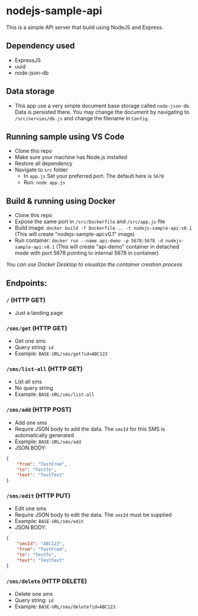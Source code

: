 # nodejs-sample-api

This is a simple API server that build using NodeJS and Express.

## Dependency used
- ExpressJS
- uuid
- node-json-db

## Data storage
- This app use a very simple document base storage called `node-json-db`. Data is persisted there. You may change the document by navigating to `/src/servies/db.js` and change the filename in `Config`.

## Running sample using VS Code
- Clone this repo
- Make sure your machine has Node.js installed
- Restore all dependency
- Navigate to `src` folder
  - In `app.js` Set your preferred port. The default here is `5678`
  - Run: `node app.js`

## Build & running using Docker
- Clone this repo
- Expose the same port in `/src/Dockerfile` and `/src/app.js` file
- Build image: `docker build -f Dockerfile .. -t nodejs-sample-api:v0.1` (This will create "nodejs-sample-api:v0.1" image)
- Run container: `docker run --name api-demo -p 5678:5678 -d nodejs-sample-api:v0.1` (This will create "api-demo" container in detached mode with port 5678 pointing to internal 5678 in container)

*You can use Docker Desktop to visualize the container creation process*

## Endpoints:
### `/` (HTTP GET)
- Just a landing page
### `/sms/get` (HTTP GET)
- Get one sms
- Query string: `id`
- Example: `BASE-URL/sms/get?id=ABC123`
### `/sms/list-all` (HTTP GET)
- List all sms
- No query string
- Example: `BASE-URL/sms/list-all`  
### `/sms/add` (HTTP POST)
 - Add one sms
 - Require JSON body to add the data. The `smsId` for this SMS is automatically generated
 - Example: `BASE-URL/sms/add`
 - JSON BODY:
```json
{
	"from": "TestFrom",
	"to": "TestTo",
	"text": "TestText"
}
```
### `/sms/edit` (HTTP PUT)
- Edit one sms
- Require JSON body to edit the data. The `smsId` must be supplied
- Example: `BASE-URL/sms/edit`
- JSON BODY:
```json
{
	"smsId": "ABC123",
	"from": "TestFrom",
	"to": "TestTo",
	"text": "TestText"
}
```
### `/sms/delete` (HTTP DELETE)
- Delete one sms
- Query string: `id`
- Example: `BASE-URL/sms/delete?id=ABC123`
